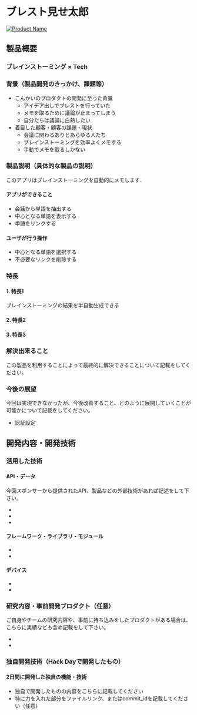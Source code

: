 # ブレスト見せ太郎

[![Product Name](image.png)](https://www.youtube.com/watch?v=G5rULR53uMk)

## 製品概要
### ブレインストーミング × Tech

### 背景（製品開発のきっかけ、課題等）
- こんかいのプロダクトの開発に至った背景
  - アイデア出しでブレストを行っていた
  - メモを取るために議論が止まってしまう
  - 自分たちは議論に白熱したい
- 着目した顧客・顧客の課題・現状
  - 会議に関わるありとあらゆる人たち
  - ブレインストーミングを効率よくメモする
  - 手動でメモを取るしかない

### 製品説明（具体的な製品の説明）
このアプリはブレインストーミングを自動的にメモします．

#### アプリができること
- 会話から単語を抽出する
- 中心となる単語を表示する
- 単語をリンクする

#### ユーザが行う操作
- 中心となる単語を選択する
- 不必要なリンクを削除する

### 特長

#### 1. 特長1
ブレインストーミングの結果を半自動生成できる

#### 2. 特長2

#### 3. 特長3

### 解決出来ること
この製品を利用することによって最終的に解決できることについて記載をしてください。

### 今後の展望
今回は実現できなかったが、今後改善すること、どのように展開していくことが可能かについて記載をしてください。
- 認証設定


## 開発内容・開発技術
### 活用した技術
#### API・データ
今回スポンサーから提供されたAPI、製品などの外部技術があれば記述をして下さい。

* 
* 
* 

#### フレームワーク・ライブラリ・モジュール
* 
* 

#### デバイス
* 
* 

### 研究内容・事前開発プロダクト（任意）
ご自身やチームの研究内容や、事前に持ち込みをしたプロダクトがある場合は、こちらに実績なども含め記載をして下さい。

* 
* 


### 独自開発技術（Hack Dayで開発したもの）
#### 2日間に開発した独自の機能・技術
* 独自で開発したものの内容をこちらに記載してください
* 特に力を入れた部分をファイルリンク、またはcommit_idを記載してください（任意）

